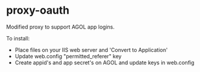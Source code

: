 proxy-oauth
===========
Modified proxy to support AGOL app logins.

To install:
* Place files on your IIS web server and 'Convert to Application'
* Update web.config "permitted_referer" key
* Create appid's and app secret's on AGOL and update keys in web.config
